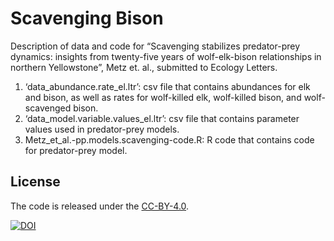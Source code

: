 # Scavenging Bison

Description of data and code for “Scavenging stabilizes predator-prey dynamics: insights from twenty-five years of wolf-elk-bison relationships in northern Yellowstone”, Metz et. al., submitted to Ecology Letters.

1.	‘data_abundance.rate_el.ltr’: csv file that contains abundances for elk and bison, as well as rates for wolf-killed elk, wolf-killed bison, and wolf-scavenged bison.
2.	 ‘data_model.variable.values_el.ltr’: csv file that contains parameter values used in predator-prey models.
3.	Metz_et_al.-pp.models.scavenging-code.R: R code that contains code for predator-prey model.


## License

The code is released under the [CC-BY-4.0](https://opensource.org/licenses/mit-license.php).

[![DOI](https://zenodo.org/badge/DOI/10.5281/zenodo.10582736.svg)](https://doi.org/10.5281/zenodo.10582736)

